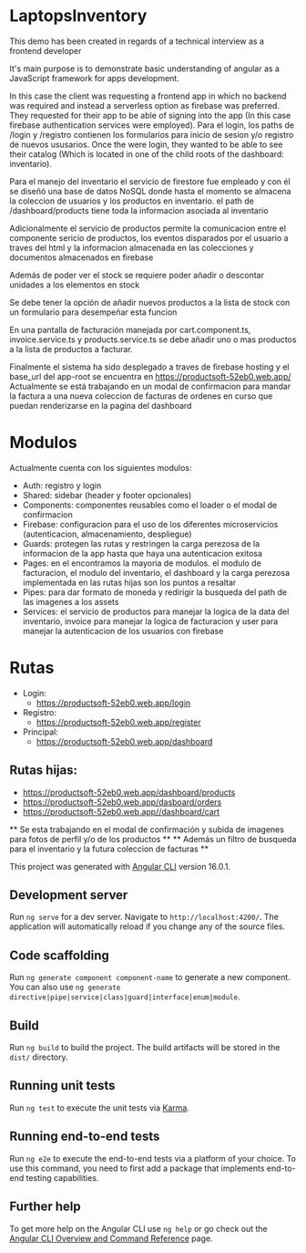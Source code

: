 # LaptopsInventory

This demo has been created in regards of a technical interview as a frontend developer

It's main purpose is to demonstrate basic understanding of angular as a JavaScript framework for apps development.

In this case the client was requesting a frontend app in which no backend was required and instead a serverless option as firebase was preferred.
They requested for their app to be able of signing into the app (In this case firebase authentication services were employed).
Para el login, los paths de /login y /registro contienen los formularios para inicio de sesion y/o registro de nuevos ususarios.
Once the were login, they wanted to be able to see their catalog (Which is located in one of the child roots of the dashboard: inventario).

Para el manejo del inventario el servicio de firestore fue empleado y con él se diseñó una base de datos NoSQL donde hasta el momento se almacena la coleccion de usuarios y los productos en inventario. el path de /dashboard/products tiene toda la informacion asociada al inventario

Adicionalmente el servicio de productos permite la comunicacion entre el componente sericio de productos, los eventos disparados por el usuario a traves del html y la informacion almacenada en las colecciones y documentos almacenados en firebase

Además de poder ver el stock se requiere poder añadir o descontar unidades a los elementos en stock

Se debe tener la opción de añadir nuevos productos a la lista de stock con un formulario para desempeñar esta funcion

En una pantalla de facturación manejada por cart.component.ts, invoice.service.ts y products.service.ts se debe añadir uno o mas productos a la lista de productos a facturar.

Finalmente el sistema ha sido desplegado a traves de firebase hosting y el base_url del app-root se encuentra en https://productsoft-52eb0.web.app/
Actualmente se está trabajando en un modal de confirmacion para mandar la factura a una nueva coleccion de facturas de ordenes en curso que puedan renderizarse en la pagina del dashboard

# Modulos
Actualmente cuenta con los siguientes modulos:
- Auth: registro y login
- Shared: sidebar (header y footer opcionales)
- Components: componentes reusables como el loader o el modal de confirmacion
- Firebase: configuracion para el uso de los diferentes microservicios (autenticacion, almacenamiento, despliegue)
- Guards: protegen las rutas y restringen la carga perezosa de la informacion de la app hasta que haya una autenticacion exitosa 
- Pages: en el encontramos la mayoria de modulos. el modulo de facturacion, el modulo del inventario, el dashboard y la carga perezosa implementada en las rutas hijas son los puntos a resaltar
- Pipes: para dar formato de moneda y redirigir la busqueda del path de las imagenes a los assets
- Services: el servicio de productos para manejar la logica de la data del inventario, invoice para manejar la logica de facturacion y user para manejar la autenticacion de los usuarios con firebase

# Rutas
- Login:
  - https://productsoft-52eb0.web.app/login
- Registro:
  - https://productsoft-52eb0.web.app/register
- Principal:
  - https://productsoft-52eb0.web.app/dashboard
## Rutas hijas:
- https://productsoft-52eb0.web.app/dashboard/products
- https://productsoft-52eb0.web.app/dasboard/orders
- https://productsoft-52eb0.web.app//dashboard/cart

** Se esta trabajando en el modal de confirmación y subida de imagenes para fotos de perfil y/o de los productos **
** Además un filtro de busqueda para el inventario y la futura coleccion de facturas **

This project was generated with [Angular CLI](https://github.com/angular/angular-cli) version 16.0.1.

## Development server

Run `ng serve` for a dev server. Navigate to `http://localhost:4200/`. The application will automatically reload if you change any of the source files.

## Code scaffolding

Run `ng generate component component-name` to generate a new component. You can also use `ng generate directive|pipe|service|class|guard|interface|enum|module`.

## Build

Run `ng build` to build the project. The build artifacts will be stored in the `dist/` directory.

## Running unit tests

Run `ng test` to execute the unit tests via [Karma](https://karma-runner.github.io).

## Running end-to-end tests

Run `ng e2e` to execute the end-to-end tests via a platform of your choice. To use this command, you need to first add a package that implements end-to-end testing capabilities.

## Further help

To get more help on the Angular CLI use `ng help` or go check out the [Angular CLI Overview and Command Reference](https://angular.io/cli) page.
